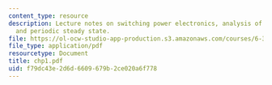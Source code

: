 ```yaml
---
content_type: resource
description: Lecture notes on switching power electronics, analysis of techniques,
  and periodic steady state.
file: https://ol-ocw-studio-app-production.s3.amazonaws.com/courses/6-334-power-electronics-spring-2007/f79dc43e2d6d6609679b2ce020a6f778_chp1.pdf
file_type: application/pdf
resourcetype: Document
title: chp1.pdf
uid: f79dc43e-2d6d-6609-679b-2ce020a6f778
---
```

